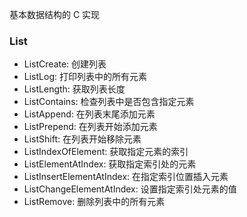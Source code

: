 基本数据结构的 C 实现

### List

- ListCreate: 创建列表
- ListLog: 打印列表中的所有元素
- ListLength: 获取列表长度
- ListContains: 检查列表中是否包含指定元素
- ListAppend: 在列表末尾添加元素
- ListPrepend: 在列表开始添加元素
- ListShift: 在列表开始移除元素
- ListIndexOfElement: 获取指定元素的索引
- ListElementAtIndex: 获取指定索引处的元素
- ListInsertElementAtIndex: 在指定索引位置插入元素
- ListChangeElementAtIndex: 设置指定索引处元素的值
- ListRemove: 删除列表中的所有元素


